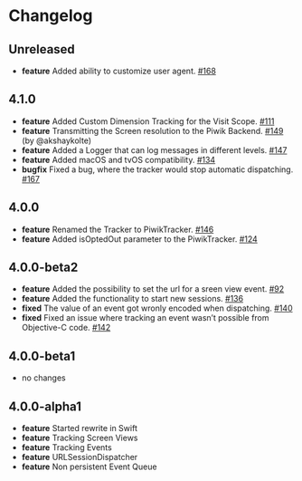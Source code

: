 # Changelog

## Unreleased
* **feature** Added ability to customize user agent. [#168](https://github.com/piwik/piwik-sdk-ios/pull/168)

## 4.1.0
* **feature** Added Custom Dimension Tracking for the Visit Scope. [#111](https://github.com/piwik/piwik-sdk-ios/issues/111) 
* **feature** Transmitting the Screen resolution to the Piwik Backend. [#149](https://github.com/piwik/piwik-sdk-ios/issues/149) (by @akshaykolte)
* **feature** Added a Logger that can log messages in different levels. [#147](https://github.com/piwik/piwik-sdk-ios/issues/147)
* **feature** Added macOS and tvOS compatibility. [#134](https://github.com/piwik/piwik-sdk-ios/issues/134)
* **bugfix** Fixed a bug, where the tracker would stop automatic dispatching. [#167](https://github.com/piwik/piwik-sdk-ios/issues/167)

## 4.0.0
* **feature** Renamed the Tracker to PiwikTracker. [#146](https://github.com/piwik/piwik-sdk-ios/issues/146)
* **feature** Added isOptedOut parameter to the PiwikTracker. [#124](https://github.com/piwik/piwik-sdk-ios/issues/124)

## 4.0.0-beta2
* **feature** Added the possibility to set the url for a sreen view event. [#92](https://github.com/piwik/piwik-sdk-ios/issues/92)
* **feature** Added the functionality to start new sessions. [#136](https://github.com/piwik/piwik-sdk-ios/issues/136)
* **fixed** The value of an event got wronly encoded when dispatching. [#140](https://github.com/piwik/piwik-sdk-ios/pull/140)
* **fixed** Fixed an issue where tracking an event wasn’t possible from Objective-C code. [#142](https://github.com/piwik/piwik-sdk-ios/issues/142)

## 4.0.0-beta1
* no changes

## 4.0.0-alpha1
* **feature** Started rewrite in Swift
* **feature** Tracking Screen Views
* **feature** Tracking Events
* **feature** URLSessionDispatcher
* **feature** Non persistent Event Queue


